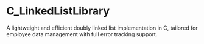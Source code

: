 # C_LinkedListLibrary
A lightweight and efficient doubly linked list implementation in C, tailored for employee data management with full error tracking support.
